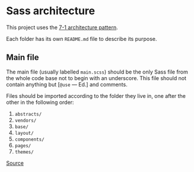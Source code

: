 # Sass architecture

This project uses the [7-1 architecture pattern](https://sass-guidelin.es/#the-7-1-pattern).

Each folder has its own `README.md` file to describe its purpose.

## Main file

The main file (usually labelled `main.scss`) should be
the only Sass file from the whole code base not to begin with an underscore.
This file should not contain anything but [`@use` — Ed.] and comments.

Files should be imported according to the folder they live in,
one after the other in the following order:

1. `abstracts/`
2. `vendors/`
3. `base/`
4. `layout/`
5. `components/`
6. `pages/`
7. `themes/`

[Source](https://sass-guidelin.es/#main-file)
